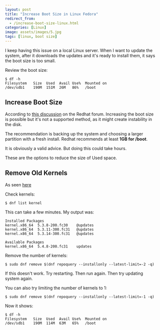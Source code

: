 ```yaml
---
layout: post
title: "Increase Boot Size in Linux Fedora"
redirect_from:
  - /increase-boot-size-linux.html
categories: [Linux]
image: assets/images/5.jpg
tags: [linux, boot size]
---
```


I keep having this issue on a local Linux server. When I want to update the system, after it downloads the updates and it's ready to install them, it says the boot size is too small.

Review the boot size:

    $ df -h
    Filesystem   Size  Used  Avail Use%  Mounted on
    /dev/sdb1    190M  151M  26M   86%   /boot

## Increase Boot Size

According to [this discussion](https://access.redhat.com/discussions/3060611) on the Redhat forum. Increasing the boot size is possible but it's not a supported method, as it might create instability in the disk.

The recommendation is backing up the system and choosing a larger partition with a fresh install. Redhat recommends at least **1GB for /boot**.

It is obviously a valid advice. But doing this could take hours.

These are the options to reduce the size of Used space.

## Remove Old Kernels

As seen [here](https://www.if-not-true-then-false.com/2012/delete-remove-old-kernels-on-fedora-centos-red-hat-rhel/)

Check kernels:

    $ dnf list kernel

This can take a few minutes. My output was:

	Installed Packages
	kernel.x86_64  5.3.8-200.fc30    @updates
	kernel.x86_64  5.3.11-300.fc31   @updates
	kernel.x86_64  5.3.14-300.fc31   @updates

	Available Packages
	kernel.x86_64  5.4.8-200.fc31    updates

Remove the number of kernels:

    $ sudo dnf remove $(dnf repoquery --installonly --latest-limit=-2 -q)

If this doesn't work. Try restarting. Then run again. Then try updating system again.

You can also try limiting the number of kernels to 1:

    $ sudo dnf remove $(dnf repoquery --installonly --latest-limit=-1 -q)

Now it shows:

    $ df -h
    Filesystem   Size  Used  Avail Use%  Mounted on
    /dev/sdb1    190M  114M  63M   65%   /boot